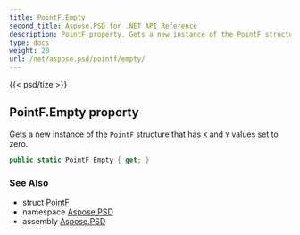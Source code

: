 ```yaml
---
title: PointF.Empty
second_title: Aspose.PSD for .NET API Reference
description: PointF property. Gets a new instance of the PointF structure that has X and Y values set to zero
type: docs
weight: 20
url: /net/aspose.psd/pointf/empty/
---
```

{{< psd/tize >}}
## PointF.Empty property

Gets a new instance of the [`PointF`](../) structure that has [`X`](../x/) and [`Y`](../y/) values set to zero.

```csharp
public static PointF Empty { get; }
```

### See Also

* struct [PointF](../)
* namespace [Aspose.PSD](../../pointf/)
* assembly [Aspose.PSD](../../../)


